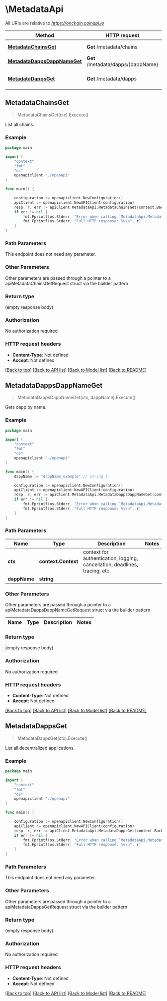 # \MetadataApi

All URIs are relative to *https://onchain.coinapi.io*

Method | HTTP request | Description
------------- | ------------- | -------------
[**MetadataChainsGet**](MetadataApi.md#MetadataChainsGet) | **Get** /metadata/chains | List all chains.
[**MetadataDappsDappNameGet**](MetadataApi.md#MetadataDappsDappNameGet) | **Get** /metadata/dapps/{dappName} | Gets dapp by name.
[**MetadataDappsGet**](MetadataApi.md#MetadataDappsGet) | **Get** /metadata/dapps | List all decentralized applications.



## MetadataChainsGet

> MetadataChainsGet(ctx).Execute()

List all chains.

### Example

```go
package main

import (
    "context"
    "fmt"
    "os"
    openapiclient "./openapi"
)

func main() {

    configuration := openapiclient.NewConfiguration()
    apiClient := openapiclient.NewAPIClient(configuration)
    resp, r, err := apiClient.MetadataApi.MetadataChainsGet(context.Background()).Execute()
    if err != nil {
        fmt.Fprintf(os.Stderr, "Error when calling `MetadataApi.MetadataChainsGet``: %v\n", err)
        fmt.Fprintf(os.Stderr, "Full HTTP response: %v\n", r)
    }
}
```

### Path Parameters

This endpoint does not need any parameter.

### Other Parameters

Other parameters are passed through a pointer to a apiMetadataChainsGetRequest struct via the builder pattern


### Return type

 (empty response body)

### Authorization

No authorization required

### HTTP request headers

- **Content-Type**: Not defined
- **Accept**: Not defined

[[Back to top]](#) [[Back to API list]](../README.md#documentation-for-api-endpoints)
[[Back to Model list]](../README.md#documentation-for-models)
[[Back to README]](../README.md)


## MetadataDappsDappNameGet

> MetadataDappsDappNameGet(ctx, dappName).Execute()

Gets dapp by name.

### Example

```go
package main

import (
    "context"
    "fmt"
    "os"
    openapiclient "./openapi"
)

func main() {
    dappName := "dappName_example" // string | 

    configuration := openapiclient.NewConfiguration()
    apiClient := openapiclient.NewAPIClient(configuration)
    resp, r, err := apiClient.MetadataApi.MetadataDappsDappNameGet(context.Background(), dappName).Execute()
    if err != nil {
        fmt.Fprintf(os.Stderr, "Error when calling `MetadataApi.MetadataDappsDappNameGet``: %v\n", err)
        fmt.Fprintf(os.Stderr, "Full HTTP response: %v\n", r)
    }
}
```

### Path Parameters


Name | Type | Description  | Notes
------------- | ------------- | ------------- | -------------
**ctx** | **context.Context** | context for authentication, logging, cancellation, deadlines, tracing, etc.
**dappName** | **string** |  | 

### Other Parameters

Other parameters are passed through a pointer to a apiMetadataDappsDappNameGetRequest struct via the builder pattern


Name | Type | Description  | Notes
------------- | ------------- | ------------- | -------------


### Return type

 (empty response body)

### Authorization

No authorization required

### HTTP request headers

- **Content-Type**: Not defined
- **Accept**: Not defined

[[Back to top]](#) [[Back to API list]](../README.md#documentation-for-api-endpoints)
[[Back to Model list]](../README.md#documentation-for-models)
[[Back to README]](../README.md)


## MetadataDappsGet

> MetadataDappsGet(ctx).Execute()

List all decentralized applications.

### Example

```go
package main

import (
    "context"
    "fmt"
    "os"
    openapiclient "./openapi"
)

func main() {

    configuration := openapiclient.NewConfiguration()
    apiClient := openapiclient.NewAPIClient(configuration)
    resp, r, err := apiClient.MetadataApi.MetadataDappsGet(context.Background()).Execute()
    if err != nil {
        fmt.Fprintf(os.Stderr, "Error when calling `MetadataApi.MetadataDappsGet``: %v\n", err)
        fmt.Fprintf(os.Stderr, "Full HTTP response: %v\n", r)
    }
}
```

### Path Parameters

This endpoint does not need any parameter.

### Other Parameters

Other parameters are passed through a pointer to a apiMetadataDappsGetRequest struct via the builder pattern


### Return type

 (empty response body)

### Authorization

No authorization required

### HTTP request headers

- **Content-Type**: Not defined
- **Accept**: Not defined

[[Back to top]](#) [[Back to API list]](../README.md#documentation-for-api-endpoints)
[[Back to Model list]](../README.md#documentation-for-models)
[[Back to README]](../README.md)

